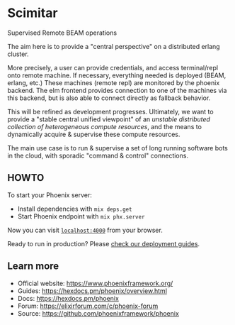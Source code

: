 # Scimitar
Supervised Remote BEAM operations

The aim here is to provide a "central perspective" on a distributed erlang cluster.

More precisely, a user can provide credentials, and access terminal/repl onto remote machine.
If necessary, everything needed is deployed (BEAM, erlang, etc.)
These machines (remote repl) are monitored by the phoenix backend.
The elm frontend provides connection to one of the machines via this backend, but is also able to connect directly as fallback behavior.

This will be refined as development progresses.
Ultimately, we want to provide a "stable central unified viewpoint" of an *unstable distributed collection of heterogeneous compute resources*,
and the means to dynamically acquire & supervise these compute resources.

The main use case is to run & supervise a set of long running software bots in the cloud, with sporadic "command & control" connections.

## HOWTO

To start your Phoenix server:

  * Install dependencies with `mix deps.get`
  * Start Phoenix endpoint with `mix phx.server`

Now you can visit [`localhost:4000`](http://localhost:4000) from your browser.

Ready to run in production? Please [check our deployment guides](https://hexdocs.pm/phoenix/deployment.html).

## Learn more

  * Official website: https://www.phoenixframework.org/
  * Guides: https://hexdocs.pm/phoenix/overview.html
  * Docs: https://hexdocs.pm/phoenix
  * Forum: https://elixirforum.com/c/phoenix-forum
  * Source: https://github.com/phoenixframework/phoenix
